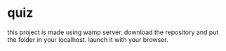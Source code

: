 # quiz
this project is made using wamp server.
download the repository and put the folder in your localhost.
launch it with your browser.
